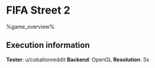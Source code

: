 # FIFA Street 2 

%game_overview%

## Execution information

**Tester**: u/cobaltonreddit
**Backend**: OpenGL
**Resolution**: 3x